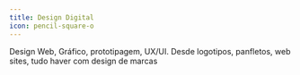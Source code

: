 ```yaml
---
title: Design Digital
icon: pencil-square-o
---
```


Design Web, Gráfico, prototipagem, UX/UI. Desde logotipos, panfletos, web sites, tudo haver com design de marcas